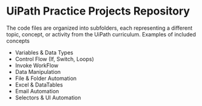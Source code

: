 # UiPath Practice Projects Repository
<p>The code files are organized into subfolders, each representing a different topic, concept, or activity from the UiPath curriculum. Examples of included concepts</p>
<ul>
<li>Variables & Data Types</li>
<li>Control Flow (If, Switch, Loops)</li>
<li>Invoke WorkFlow</li>
<li>Data Manipulation</li>
<li>File & Folder Automation</li>
<li>Excel & DataTables</li>
<li>Email Automation</li>
<li>Selectors & UI Automation</li></ul>
